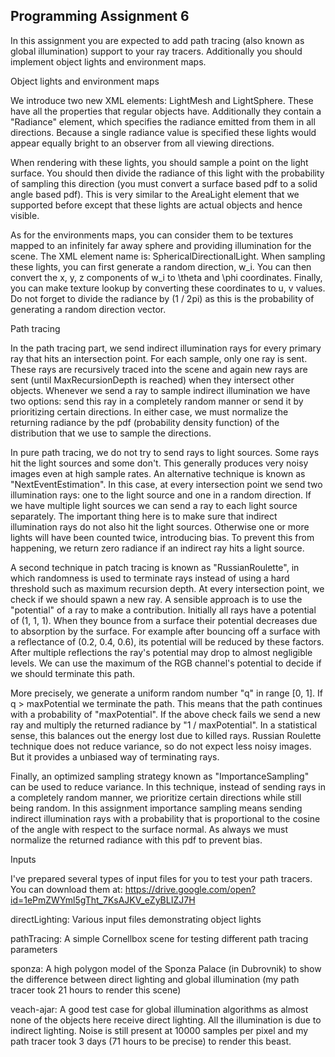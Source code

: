 ## Programming Assignment 6

In this assignment you are expected to add path tracing (also known as global illumination) support to your ray tracers. Additionally you should implement object lights and environment maps.

Object lights and environment maps

We introduce two new XML elements: LightMesh and LightSphere. These have all the properties that regular objects have. Additionally they contain a "Radiance" element, which specifies the radiance emitted from them in all directions. Because a single radiance value is specified these lights would appear equally bright to an observer from all viewing directions.

When rendering with these lights, you should sample a point on the light surface. You should then divide the radiance of this light with the probability of sampling this direction (you must convert a surface based pdf to a solid angle based pdf). This is very similar to the AreaLight element that we supported before except that these lights are actual objects and hence visible.

As for the environments maps, you can consider them to be textures mapped to an infinitely far away sphere and providing illumination for the scene. The XML element name is: SphericalDirectionalLight. When sampling these lights, you can first generate a random direction, w_i. You can then convert the x, y, z components of w_i to \theta and \phi coordinates. Finally, you can make texture lookup by converting these coordinates to u, v values. Do not forget to divide the radiance by (1 / 2pi) as this is the probability of generating a random direction vector.

Path tracing

In the path tracing part, we send indirect illumination rays for every primary ray that hits an intersection point. For each sample, only one ray is sent. These rays are recursively traced into the scene and again new rays are sent (until MaxRecursionDepth is reached) when they intersect other objects. Whenever we send a ray to sample indirect illumination we have two options: send this ray in a completely random manner or send it by prioritizing certain directions. In either case, we must normalize the returning radiance by the pdf (probability density function) of the distribution that we use to sample the directions.

In pure path tracing, we do not try to send rays to light sources. Some rays hit the light sources and some don't. This generally produces very noisy images even at high sample rates. An alternative technique is known as "NextEventEstimation". In this case, at every intersection point we send two illumination rays: one to the light source and one in a random direction. If we have multiple light sources we can send a ray to each light source separately. The important thing here is to make sure that indirect illumination rays do not also hit the light sources. Otherwise one or more lights will have been counted twice, introducing bias. To prevent this from happening, we return zero radiance if an indirect ray hits a light source.

A second technique in patch tracing is known as "RussianRoulette", in which randomness is used to terminate rays instead of using a hard threshold such as maximum recursion depth. At every intersection point, we check if we should spawn a new ray. A sensible approach is to use the "potential" of a ray to make a contribution. Initially all rays have a potential of (1, 1, 1). When they bounce from a surface their potential decreases due to absorption by the surface. For example after bouncing off a surface with a reflectance of (0.2, 0.4, 0.6), its potential will be reduced by these factors. After multiple reflections the ray's potential may drop to almost negligible levels. We can use the maximum of the RGB channel's potential to decide if we should terminate this path.

More precisely, we generate a uniform random number "q" in range [0, 1]. If q > maxPotential we terminate the path. This means that the path continues with a probability of "maxPotential". If the above check fails we send a new ray and multiply the returned radiance by "1 / maxPotential". In a statistical sense, this balances out the energy lost due to killed rays. Russian Roulette technique does not reduce variance, so do not expect less noisy images. But it provides a unbiased way of terminating rays.

Finally, an optimized sampling strategy known as "ImportanceSampling" can be used to reduce variance. In this technique, instead of sending rays in a completely random manner, we prioritize certain directions while still being random. In this assignment importance sampling means sending indirect illumination rays with a probability that is proportional to the cosine of the angle with respect to the surface normal. As always we must normalize the returned radiance with this pdf to prevent bias.

Inputs

I've prepared several types of input files for you to test your path tracers. You can download them at: https://drive.google.com/open?id=1ePmZWYml5gTht_7KsAJKV_eZyBLIZJ7H

directLighting: Various input files demonstrating object lights

pathTracing: A simple Cornellbox scene for testing different path tracing parameters

sponza: A high polygon model of the Sponza Palace (in Dubrovnik) to show the difference between direct lighting and global illumination (my path tracer took 21 hours to render this scene)

veach-ajar: A good test case for global illumination algorithms as almost none of the objects here receive direct lighting. All the illumination is due to indirect lighting. Noise is still present at 10000 samples per pixel and my path tracer took 3 days (71 hours to be precise) to render this beast.
